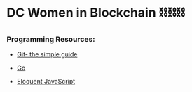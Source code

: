 # DC Women in Blockchain ⛓⛓⛓


### Programming Resources:

* [Git- the simple guide](http://rogerdudler.github.io/git-guide/)

* [Go](https://tour.golang.org/welcome/1)

* [Eloquent JavaScript](https://eloquentjavascript.net/)
